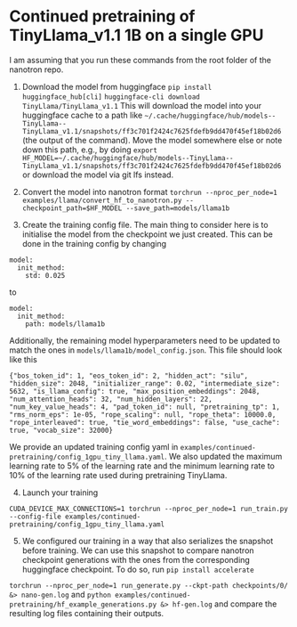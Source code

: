 # Continued pretraining of TinyLlama_v1.1 1B on a single GPU

I am assuming that you run these commands from the root folder of the nanotron repo.

1. Download the model from huggingface
`pip install huggingface_hub[cli]`
`huggingface-cli download TinyLlama/TinyLlama_v1.1`
This will download the model into your huggingface cache to a path like `~/.cache/huggingface/hub/models--TinyLlama--TinyLlama_v1.1/snapshots/ff3c701f2424c7625fdefb9dd470f45ef18b02d6` (the output of the command). Move the model somewhere else or note down this path, e.g., by doing `export HF_MODEL=~/.cache/huggingface/hub/models--TinyLlama--TinyLlama_v1.1/snapshots/ff3c701f2424c7625fdefb9dd470f45ef18b02d6` or download the model via git lfs instead. 

2. Convert the model into nanotron format
`torchrun --nproc_per_node=1 examples/llama/convert_hf_to_nanotron.py --checkpoint_path=$HF_MODEL --save_path=models/llama1b`

3. Create the training config file. The main thing to consider here is to initialise the model from the checkpoint we just created. This can be done in the training config by changing 
```
model:
  init_method:
    std: 0.025
```
to 
```
model:
  init_method:
    path: models/llama1b
```
Additionally, the remaining model hyperparameters need to be updated to match the ones in `models/llama1b/model_config.json`. This file should look like this 
```
{"bos_token_id": 1, "eos_token_id": 2, "hidden_act": "silu", "hidden_size": 2048, "initializer_range": 0.02, "intermediate_size": 5632, "is_llama_config": true, "max_position_embeddings": 2048, "num_attention_heads": 32, "num_hidden_layers": 22, "num_key_value_heads": 4, "pad_token_id": null, "pretraining_tp": 1, "rms_norm_eps": 1e-05, "rope_scaling": null, "rope_theta": 10000.0, "rope_interleaved": true, "tie_word_embeddings": false, "use_cache": true, "vocab_size": 32000}
```
We provide an updated training config yaml in `examples/continued-pretraining/config_1gpu_tiny_llama.yaml`. We also updated the maximum learning rate to 5% of the learning rate and the minimum learning rate to 10% of the learning rate used during pretraining TinyLlama.

4. Launch your training
```
CUDA_DEVICE_MAX_CONNECTIONS=1 torchrun --nproc_per_node=1 run_train.py --config-file examples/continued-pretraining/config_1gpu_tiny_llama.yaml
```

5. We configured our training in a way that also serializes the snapshot before training. We can use this snapshot to compare nanotron checkpoint generations with the ones from the corresponding huggingface checkpoint. To do so, run
`pip install accelerate`

`torchrun --nproc_per_node=1 run_generate.py --ckpt-path checkpoints/0/ &> nano-gen.log` and `python examples/continued-pretraining/hf_example_generations.py &> hf-gen.log` and compare the resulting log files containing their outputs.